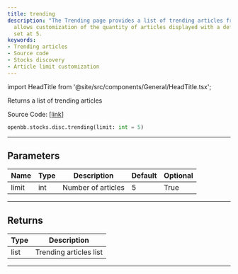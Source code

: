 ```yaml
---
title: trending
description: "The Trending page provides a list of trending articles from OpenBB, it"
  allows customization of the quantity of articles displayed with a default value
  set at 5.
keywords:
- Trending articles
- Source code
- Stocks discovery
- Article limit customization
---
```


import HeadTitle from '@site/src/components/General/HeadTitle.tsx';

<HeadTitle title="stocks.disc.trending - Reference | OpenBB SDK Docs" />

Returns a list of trending articles

Source Code: [[link](https://github.com/OpenBB-finance/OpenBBTerminal/tree/main/openbb_terminal/stocks/discovery/seeking_alpha_model.py#L100)]

```python
openbb.stocks.disc.trending(limit: int = 5)
```

---

## Parameters

| Name | Type | Description | Default | Optional |
| ---- | ---- | ----------- | ------- | -------- |
| limit | int | Number of articles | 5 | True |


---

## Returns

| Type | Description |
| ---- | ----------- |
| list | Trending articles list |
---
